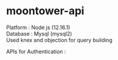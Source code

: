 # moontower-api

Platform : Node js (12.16.1)<br> 
Database : Mysql (mysql2) <br>
Used knex and objection for query building <br>

APIs for Authentication :
<br>

